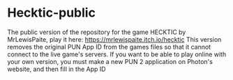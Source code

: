 # Hecktic-public
The public version of the repository for the game HECKTIC by MrLewisPaite, play it here: https://mrlewispaite.itch.io/hecktic
This version removes the original PUN App ID from the games files so that it cannot connect to the live game's servers.
If you want to be able to play online with your own version, you must make a new PUN 2 application on Photon's website, and then fill in the App ID
